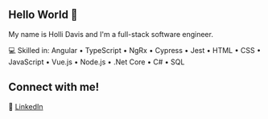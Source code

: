 ## Hello World 👋

My name is Holli Davis and I'm a full-stack software engineer.

💻 Skilled in: Angular • TypeScript • NgRx • Cypress • Jest • HTML • CSS • JavaScript • Vue.js • Node.js • .Net Core • C# • SQL

## Connect with me!

🔗 [LinkedIn](https://www.linkedin.com/in/holli-davis/)
